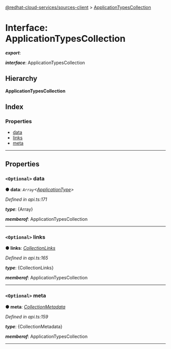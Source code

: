 [@redhat-cloud-services/sources-client](../README.md) > [ApplicationTypesCollection](../interfaces/applicationtypescollection.md)

# Interface: ApplicationTypesCollection

*__export__*: 

*__interface__*: ApplicationTypesCollection

## Hierarchy

**ApplicationTypesCollection**

## Index

### Properties

* [data](applicationtypescollection.md#data)
* [links](applicationtypescollection.md#links)
* [meta](applicationtypescollection.md#meta)

---

## Properties

<a id="data"></a>

### `<Optional>` data

**● data**: *`Array`<[ApplicationType](applicationtype.md)>*

*Defined in api.ts:171*

*__type__*: {Array}

*__memberof__*: ApplicationTypesCollection

___
<a id="links"></a>

### `<Optional>` links

**● links**: *[CollectionLinks](collectionlinks.md)*

*Defined in api.ts:165*

*__type__*: {CollectionLinks}

*__memberof__*: ApplicationTypesCollection

___
<a id="meta"></a>

### `<Optional>` meta

**● meta**: *[CollectionMetadata](collectionmetadata.md)*

*Defined in api.ts:159*

*__type__*: {CollectionMetadata}

*__memberof__*: ApplicationTypesCollection

___

